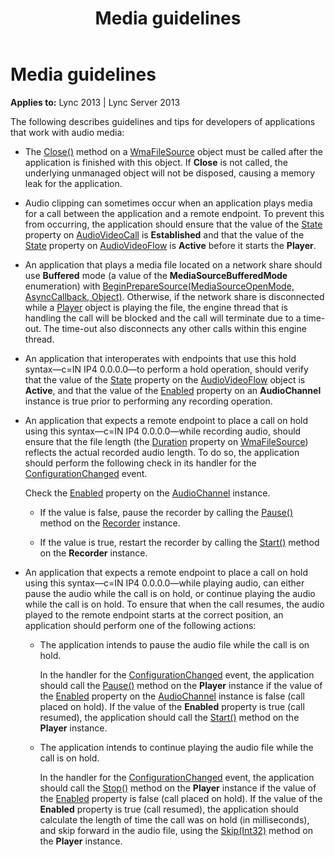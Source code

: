 ﻿---
title: Media guidelines
TOCTitle: Media guidelines
ms:assetid: 4c461569-1110-4cc4-aed1-f7f675b6bbc9
ms:mtpsurl: https://msdn.microsoft.com/library/Dn466086(v=office.15)
ms:contentKeyID: 57103196
ms.date: 07/25/2014
mtps_version: v=office.15
---

# Media guidelines


**Applies to:** Lync 2013 | Lync Server 2013

The following describes guidelines and tips for developers of applications that work with audio media:

  - The [Close()](https://msdn.microsoft.com/library/hh384406\(v=office.15\)) method on a [WmaFileSource](https://msdn.microsoft.com/library/hh381280\(v=office.15\)) object must be called after the application is finished with this object. If **Close** is not called, the underlying unmanaged object will not be disposed, causing a memory leak for the application.

  - Audio clipping can sometimes occur when an application plays media for a call between the application and a remote endpoint. To prevent this from occurring, the application should ensure that the value of the [State](https://msdn.microsoft.com/library/hh381151\(v=office.15\)) property on [AudioVideoCall](https://msdn.microsoft.com/library/hh383901\(v=office.15\)) is **Established** and that the value of the [State](https://msdn.microsoft.com/library/hh349893\(v=office.15\)) property on [AudioVideoFlow](https://msdn.microsoft.com/library/hh383533\(v=office.15\)) is **Active** before it starts the **Player**.

  - An application that plays a media file located on a network share should use **Buffered** mode (a value of the **MediaSourceBufferedMode** enumeration) with [BeginPrepareSource(MediaSourceOpenMode, AsyncCallback, Object)](https://msdn.microsoft.com/library/hh349115\(v=office.15\)). Otherwise, if the network share is disconnected while a [Player](https://msdn.microsoft.com/library/hh349780\(v=office.15\)) object is playing the file, the engine thread that is handling the call will be blocked and the call will terminate due to a time-out. The time-out also disconnects any other calls within this engine thread.

  - An application that interoperates with endpoints that use this hold syntax—c=IN IP4 0.0.0.0—to perform a hold operation, should verify that the value of the [State](https://msdn.microsoft.com/library/hh349893\(v=office.15\)) property on the [AudioVideoFlow](https://msdn.microsoft.com/library/hh383533\(v=office.15\)) object is **Active**, and that the value of the [Enabled](https://msdn.microsoft.com/library/hh365886\(v=office.15\)) property on an **AudioChannel** instance is true prior to performing any recording operation.

  - An application that expects a remote endpoint to place a call on hold using this syntax—c=IN IP4 0.0.0.0—while recording audio, should ensure that the file length (the [Duration](https://msdn.microsoft.com/library/hh384378\(v=office.15\)) property on [WmaFileSource](https://msdn.microsoft.com/library/hh381280\(v=office.15\))) reflects the actual recorded audio length. To do so, the application should perform the following check in its handler for the [ConfigurationChanged](https://msdn.microsoft.com/library/hh385088\(v=office.15\)) event.
    
    Check the [Enabled](https://msdn.microsoft.com/library/hh365886\(v=office.15\)) property on the [AudioChannel](https://msdn.microsoft.com/library/hh349872\(v=office.15\)) instance.
    
      - If the value is false, pause the recorder by calling the [Pause()](https://msdn.microsoft.com/library/hh349541\(v=office.15\)) method on the [Recorder](https://msdn.microsoft.com/library/hh381624\(v=office.15\)) instance.
    
      - If the value is true, restart the recorder by calling the [Start()](https://msdn.microsoft.com/library/hh383534\(v=office.15\)) method on the **Recorder** instance.

  - An application that expects a remote endpoint to place a call on hold using this syntax—c=IN IP4 0.0.0.0—while playing audio, can either pause the audio while the call is on hold, or continue playing the audio while the call is on hold. To ensure that when the call resumes, the audio played to the remote endpoint starts at the correct position, an application should perform one of the following actions:
    
      - The application intends to pause the audio file while the call is on hold.
        
        In the handler for the [ConfigurationChanged](https://msdn.microsoft.com/library/hh385088\(v=office.15\)) event, the application should call the [Pause()](https://msdn.microsoft.com/library/hh381641\(v=office.15\)) method on the **Player** instance if the value of the [Enabled](https://msdn.microsoft.com/library/hh365886\(v=office.15\)) property on the [AudioChannel](https://msdn.microsoft.com/library/hh349872\(v=office.15\)) instance is false (call placed on hold). If the value of the **Enabled** property is true (call resumed), the application should call the [Start()](https://msdn.microsoft.com/library/hh382632\(v=office.15\)) method on the **Player** instance.
    
      - The application intends to continue playing the audio file while the call is on hold.
        
        In the handler for the [ConfigurationChanged](https://msdn.microsoft.com/library/hh385088\(v=office.15\)) event, the application should call the [Stop()](https://msdn.microsoft.com/library/hh350156\(v=office.15\)) method on the **Player** instance if the value of the [Enabled](https://msdn.microsoft.com/library/hh365886\(v=office.15\)) property is false (call placed on hold). If the value of the **Enabled** property is true (call resumed), the application should calculate the length of time the call was on hold (in milliseconds), and skip forward in the audio file, using the [Skip(Int32)](https://msdn.microsoft.com/library/hh383920\(v=office.15\)) method on the **Player** instance.

